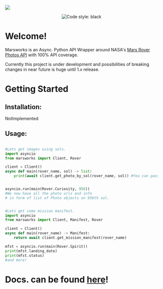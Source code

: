 <img src=https://www.nasa.gov/sites/default/files/styles/full_width_feature/public/thumbnails/image/pia23378-16.jpg class="center">

<p align="center">
 <img alt="Code style: black" src="https://img.shields.io/badge/code%20style-black-000000.svg">
</p>


# Welcome!
Marsworks is an Async. Python API Wrapper around NASA's
[Mars Rover Photos API](https://api.nasa.gov/) with 100% API coverage.

Currently this project is under development and possibilities of
breaking changes in near future is huge until 1.x release.

# Getting Started

## Installation:

NotImplemented

## Usage:

```py

#Lets get images using sols.
import asyncio
from marsworks import Client, Rover

client = Client()
async def main(rover_name, sol) -> list:
    print(await client.get_photo_by_sol(rover_name, sol)) #You can pass camera too.


asyncio.run(main(Rover.Curiosity, 956))
#We now have all the photo urls and info
# in form of list of Photo objects on 956th sol.
```

```py

#Lets get some mission manifest.
import asyncio
from marsworks import Client, Manifest, Rover

client = Client()
async def main(rover_name) -> Manifest:
    return await client.get_mission_manifest(rover_name)

mfst = asyncio.run(main(Rover.Spirit))
print(mfst.landing_date)
print(mfst.status)
#and more!
```

# Docs. can be found [here](https://novaemiya.github.io/Marsworks/)!
